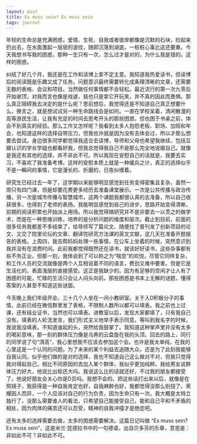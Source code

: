```yaml
---
layout: post
title: Es muss sein? Es muss sein
tags: journal
---
```


年轻的生命总是充满困惑，爱情、生死、自我或者彼岸都像是沉默的石块，捡起来扔出去，在水面激起一层层的波纹，随即沉落到湖底。一桩桩心事比这还要重。今天我想书写我的困惑，那种一生只有一次，怎么过才是对的，为什么我是错的。这样的困惑。

纠结了好几个月，我还是在工作和读博上拿不定主意。我知道我热爱读书，但读博后的阅读既是乐趣又成了任务。问题意识最终需要转化成条理清晰的文章，还需要无数的表格、会议和项目。当然做任何事情都不会轻松。最近流行的第一次九零后开始谢顶，对我而言也像是戏谑，我也只是拿它开玩笑，并不真的因此而畏惧。那么真正阻碍我去决定的是什么呢？思前想后，我觉得还是不知道自己真正想要什么，换言之，就是想试试另一种生命路线会是如何。一直在学校呆着，清闲散漫的高等游民生活，让我有充足的时间去思考开头的那些困惑，但也困于书桌之前，体会不到真实的经验。那么工作又怎样呢？我看到太多人抱怨老板、职场、加班和年会，也知道这样的选择自带压力，但我也许就是因为没有去体会过，所以才那么想要去尝试。身边很多同学都觉得我适合去读博，导师和父母也希望我继续，包括豆瓣认识的学长学姐也都看好我，但我总觉得我自己不是那么完全地说服自己。就像是我还有其他的选择，并不非此不可。所以我现在安慰自己的话就是，我要去实习，不喜欢了我准备考博。这样的安慰本质上就是一种缓兵之计，真正的选择似乎不是一瞬间的事情，它是漫长的、折磨的，日夜纠缠着。

研究生已经过去一年了，这学期以来能够明显感觉到任务变得密集且复杂，虽然一周只有四门课，但是却要花费更多经历去准备课堂展示。一次是公共传播与政治传播，另一次是城市传播与智慧城市，这两个课题我都很认真的去准备，所以自己收获很多，也得到了老师的表扬。我能明显感觉到自己的进步，思路开始变得清晰，前期的阅读积累也开始派上用场。所以我觉得搞研究并不是非要去一以贯之的做学术，而是在一种思维训练，培养的是分析问题的维度和层次。截止到目前，前面的很多任务我都差不多结束了，给导师写了篇论文、随便找了普刊发了创新项目的论文、又交了院里论坛的文章、翻译完研究方法课的英文文献，这几天在准备开题报告的表格。上周四，我去帮妈妈处理一些事情，在公车上坐着的时候，突然意识到我并没有在浪费时间。此前我都觉得既然还在读书，就该好好读书，这些杂事都有些不务正业。但那一刻，我体会到了可以称之为“喘息”的欢悦，尽管它同样复杂，和工作人员的交流就像是两个人互相说着不同的语言，费劲又难中要害。但是它是生活化的，表面浅层的直接感受。这正是我缺少的。因为有足够的空闲才让人有了困惑的可能，忙碌的生活只会让人闷头向前。那些困惑是书本上无解的谜题，懂得答案的人甚至不知道这些谜面。

今天晚上我们年级开会，三十几个人坐在一间小教研室。关于入D积极分子的事情，此前已经在微信群里发了表格，不限制人数所以都可以填表。我之前也上过课，还有结业证书，当然也可以填表。进教室以后，发现大家都填了，只有我自己没有。填表的人轮流发言，我们形式主义地举手表示同意。等叫到我名字的时候，我说我没填表。不知道谁起的头，突然给我鼓掌了。我知道这种掌声里并没有太多的喝彩意味，那一刻的群体压力像是乌黑的云盘旋在我的头顶。回去的路上，同行的同学说了句“清高”，我心里想我不应该去参加这个会。也许是我太单纯，在我的心里这是一个认同的问题。为了未来的某个利益去追随大众，还是为了此刻我能够自我认同。似乎他们做的是对的选择，我也不知道自己这么做对不对，但我只觉得我对得起自己，相比不同原因的去加入某个群体，我似乎更加纯粹。我给男友说群体压力好大，他说比出柜还大吗。我说这么比的话就还好，不过我的朋友都接受了。他说好朋友会关心你是D员吗。我想不会的。把这些话打出来以后，就像是在照镜子，我获得是一种自我肯定也好，自我麻醉也好，我都觉得没那么别扭了。荣耀因人而异，一个人应该对自己的行为负责，因为生命只有一次。我大概是太特立独行了，没那么需要谁人的看法，只希望自己能接受自己，能和自己平和不矛盾的相处，因为肉体的痛苦还可以忍受，精神的自我冲撞才是绝症吧。

还有太多的选择需要去做，太多的困惑需要解决。这篇日记叫做 “Es muss sein? Es muss sein”，这是米兰·昆德拉书中的一句德语，出自贝多芬的乐章，意思是：非如此不可？非如此不可。
